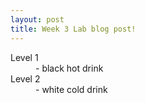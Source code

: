 ```yaml
---
layout: post
title: Week 3 Lab blog post!
---
```


<dl>
  <dt>Level 1</dt>
  <dd>- black hot drink</dd>
  <dt>Level 2</dt>
  <dd>- white cold drink</dd>
</dl>


